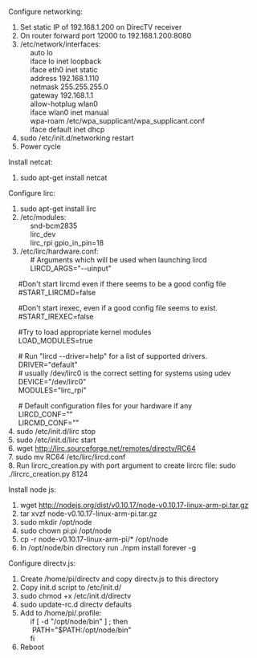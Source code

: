 Configure networking:  
1. Set static IP of 192.168.1.200 on DirecTV receiver  
2. On router forward port 12000 to 192.168.1.200:8080  
3. /etc/network/interfaces:  
&nbsp;&nbsp;&nbsp;&nbsp;&nbsp;auto lo  
&nbsp;&nbsp;&nbsp;&nbsp;&nbsp;iface lo inet loopback  
&nbsp;&nbsp;&nbsp;&nbsp;&nbsp;iface eth0 inet static  
&nbsp;&nbsp;&nbsp;&nbsp;&nbsp;address 192.168.1.110  
&nbsp;&nbsp;&nbsp;&nbsp;&nbsp;netmask 255.255.255.0  
&nbsp;&nbsp;&nbsp;&nbsp;&nbsp;gateway 192.168.1.1  
&nbsp;&nbsp;&nbsp;&nbsp;&nbsp;allow-hotplug wlan0  
&nbsp;&nbsp;&nbsp;&nbsp;&nbsp;iface wlan0 inet manual  
&nbsp;&nbsp;&nbsp;&nbsp;&nbsp;wpa-roam /etc/wpa_supplicant/wpa_supplicant.conf  
&nbsp;&nbsp;&nbsp;&nbsp;&nbsp;iface default inet dhcp  
4. sudo /etc/init.d/networking restart  
5. Power cycle  

Install netcat:  
1. sudo apt-get install netcat  

Configure lirc:  
1. sudo apt-get install lirc  
2. /etc/modules:  
&nbsp;&nbsp;&nbsp;&nbsp;&nbsp;snd-bcm2835  
&nbsp;&nbsp;&nbsp;&nbsp;&nbsp;lirc_dev  
&nbsp;&nbsp;&nbsp;&nbsp;&nbsp;lirc_rpi gpio_in_pin=18  
3. /etc/lirc/hardware.conf:  
&nbsp;&nbsp;&nbsp;&nbsp;&nbsp;# Arguments which will be used when launching lircd  
&nbsp;&nbsp;&nbsp;&nbsp;&nbsp;LIRCD_ARGS="--uinput"  

&nbsp;&nbsp;&nbsp;&nbsp;&nbsp;#Don't start lircmd even if there seems to be a good config file  
&nbsp;&nbsp;&nbsp;&nbsp;&nbsp;#START_LIRCMD=false  

&nbsp;&nbsp;&nbsp;&nbsp;&nbsp;#Don't start irexec, even if a good config file seems to exist.  
&nbsp;&nbsp;&nbsp;&nbsp;&nbsp;#START_IREXEC=false  

&nbsp;&nbsp;&nbsp;&nbsp;&nbsp;#Try to load appropriate kernel modules  
&nbsp;&nbsp;&nbsp;&nbsp;&nbsp;LOAD_MODULES=true  

&nbsp;&nbsp;&nbsp;&nbsp;&nbsp;# Run "lircd --driver=help" for a list of supported drivers.  
&nbsp;&nbsp;&nbsp;&nbsp;&nbsp;DRIVER="default"  
&nbsp;&nbsp;&nbsp;&nbsp;&nbsp;# usually /dev/lirc0 is the correct setting for systems using udev  
&nbsp;&nbsp;&nbsp;&nbsp;&nbsp;DEVICE="/dev/lirc0"  
&nbsp;&nbsp;&nbsp;&nbsp;&nbsp;MODULES="lirc_rpi"  

&nbsp;&nbsp;&nbsp;&nbsp;&nbsp;# Default configuration files for your hardware if any  
&nbsp;&nbsp;&nbsp;&nbsp;&nbsp;LIRCD_CONF=""  
&nbsp;&nbsp;&nbsp;&nbsp;&nbsp;LIRCMD_CONF=""  
4. sudo /etc/init.d/lirc stop  
5. sudo /etc/init.d/lirc start  
6. wget http://lirc.sourceforge.net/remotes/directv/RC64  
7. sudo mv RC64 /etc/lirc/lircd.conf  
8. Run lircrc_creation.py with port argument to create lircrc file: sudo ./lircrc_creation.py 8124  

Install node js:  
1. wget http://nodejs.org/dist/v0.10.17/node-v0.10.17-linux-arm-pi.tar.gz  
2. tar xvzf node-v0.10.17-linux-arm-pi.tar.gz  
3. sudo mkdir /opt/node  
4. sudo chown pi:pi /opt/node  
5. cp -r node-v0.10.17-linux-arm-pi/* /opt/node  
6. In /opt/node/bin directory run ./npm install forever -g  

Configure directv.js:  
1. Create /home/pi/directv and copy directv.js to this directory  
2. Copy init.d script to /etc/init.d/  
3. sudo chmod +x /etc/init.d/directv  
4. sudo update-rc.d directv defaults  
5. Add to /home/pi/.profile:  
&nbsp;&nbsp;&nbsp;&nbsp;&nbsp;if [ -d "/opt/node/bin" ] ; then  
&nbsp;&nbsp;&nbsp;&nbsp;&nbsp;  PATH="$PATH:/opt/node/bin"  
&nbsp;&nbsp;&nbsp;&nbsp;&nbsp;fi  
6. Reboot  